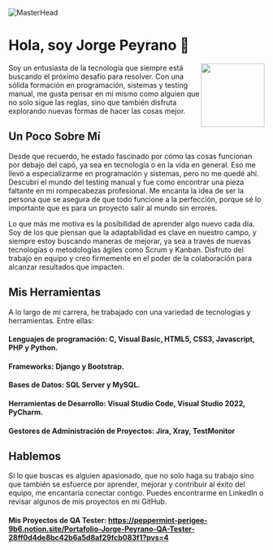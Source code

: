 ![MasterHead](https://newfutureit.com.au/wp-content/uploads/2020/05/img-break-3.jpg)
# Hola, soy Jorge Peyrano 👋
<img align="right" width="125" src="https://file.notion.so/f/f/d0e61fa9-c47d-4ce2-95fe-becec2f64d0c/7c54afdf-c028-4798-9afd-56c25da6bdbf/JorgitoPerfil2.png?table=block&id=39764f98-5d9b-4276-b38c-cc0f5d14e0cb&spaceId=d0e61fa9-c47d-4ce2-95fe-becec2f64d0c&expirationTimestamp=1723672800000&signature=tj6lMNyg3ZK-BkhkQZaMCY-O4utHLrWOG-qSxnC54Zs&downloadName=JorgitoPerfil2.png" >Soy un entusiasta de la tecnología que siempre está buscando el próximo desafío para resolver. Con una sólida formación en programación, sistemas y testing manual, me gusta pensar en mí mismo como alguien que no solo sigue las reglas, sino que también disfruta explorando nuevas formas de hacer las cosas mejor.

## Un Poco Sobre Mí
Desde que recuerdo, he estado fascinado por cómo las cosas funcionan por debajo del capó, ya sea en tecnología o en la vida en general. Eso me llevó a especializarme en programación y sistemas, pero no me quedé ahí. Descubrí el mundo del testing manual y fue como encontrar una pieza faltante en mi rompecabezas profesional. Me encanta la idea de ser la persona que se asegura de que todo funcione a la perfección, porque sé lo importante que es para un proyecto salir al mundo sin errores.

Lo que más me motiva es la posibilidad de aprender algo nuevo cada día. Soy de los que piensan que la adaptabilidad es clave en nuestro campo, y siempre estoy buscando maneras de mejorar, ya sea a través de nuevas tecnologías o metodologías ágiles como Scrum y Kanban. Disfruto del trabajo en equipo y creo firmemente en el poder de la colaboración para alcanzar resultados que impacten.

## Mis Herramientas
A lo largo de mi carrera, he trabajado con una variedad de tecnologías y herramientas. Entre ellas:

#### Lenguajes de programación: C, Visual Basic, HTML5, CSS3, Javascript, PHP y Python.
#### Frameworks: Django y Bootstrap.
#### Bases de Datos: SQL Server y MySQL.
#### Herramientas de Desarrollo: Visual Studio Code, Visual Studio 2022, PyCharm.
#### Gestores de Administración de Proyectos: Jira, Xray, TestMonitor

## Hablemos
Si lo que buscas es alguien apasionado, que no solo haga su trabajo sino que también se esfuerce por aprender, mejorar y contribuir al éxito del equipo, me encantaría conectar contigo. Puedes encontrarme en LinkedIn o revisar algunos de mis proyectos en mi GitHub.

#### Mis Proyectos de QA Tester: https://peppermint-perigee-9b6.notion.site/Portafolio-Jorge-Peyrano-QA-Tester-28ff0d4de8bc42b6a5d8af29fcb083f1?pvs=4
